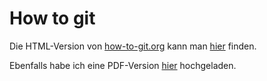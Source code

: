 # How to git

Die HTML-Version von [how-to-git.org](how-to-git.org) kann man
[hier](https://herrhotzenplotz.de/swe/how-to-git.html) finden.

Ebenfalls habe ich eine PDF-Version
[hier](https://herrhotzenplotz/swe/how-to-git.pdf) hochgeladen.
